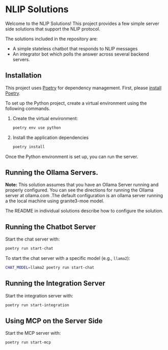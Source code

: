 # NLIP Solutions  

Welcome to the NLIP Solutions! This project provides a few simple 
server side solutions that support the NLIP protocol. 

The solutions included in the repository are: 
* A simple stateless chatbot that responds to NLIP messages 
* An integrator bot which polls the answer across several backend servers. 


## Installation

This project uses [Poetry](https://python-poetry.org/docs/) for dependency management. First, please [install Poetry](https://python-poetry.org/docs/#installation).

To set up the Python project, create a virtual environment using the following commands.

1. Create the virtual environment:
    ```bash
    poetry env use python
    ```
  
2. Install the application dependencies
    ```bash
    poetry install
    ```

Once the Python environment is set up, you can run the server.

## Running the Ollama Servers. 

**Note:** This solution assumes that you have an Ollama Server running and properly configured. You can see the directions for running the Ollama server at ollama.com .The default configuration is an ollama server running a the local machine using granite3-moe model. 

The README in individual solutions describe how to configure the solution. 

## Running the Chatbot Server

Start the chat server with:

```bash
poetry run start-chat
```

To start the chat server with a specific model (e.g., `llama2`):

```bash
CHAT_MODEL=llama2 poetry run start-chat
```

## Running the Integration Server

Start the integration server with:

```bash
poetry run start-integration
```

## Using MCP on the Server Side

Start the MCP server with:

```bash
poetry run start-mcp
```
